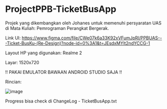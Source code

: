 # ProjectPPB-TicketBusApp
Projek yang dikembangkan oleh Johanes untuk memenuhi persyaratan UAS di Mata Kuliah: Pemrograman Perangkat Bergerak.

Link UI: https://www.figma.com/file/CWe07k6a33K92xVFumJpRl/PPBUAS---Ticket-BusKu-(Re-Design)?node-id=0%3A1&t=JEsdxMYlt2ndYCCG-1

Layout HP yang digunakan: Realme 2

Layar: 1520x720

!! PAKAI EMULATOR BAWAAN ANDROID STUDIO SAJA !!

Rincian:

![image](https://user-images.githubusercontent.com/86767136/209273003-b3995cb8-fdb5-4eba-876a-324fd035b03d.png)

Progress bisa check di ChangeLog - TicketBusApp.txt
